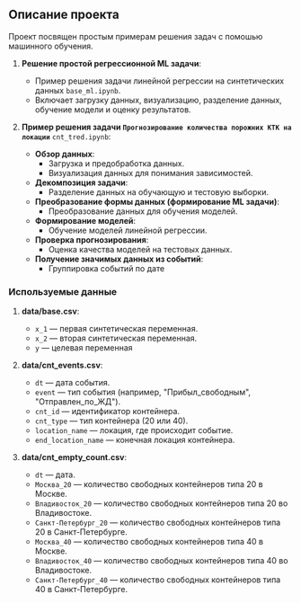 ## Описание проекта

Проект посвящен простым примерам решения задач с помошью машинного обучения. 

1. **Решение простой регрессионной ML задачи**:
   - Пример решения задачи линейной регрессии на синтетических данных `base_ml.ipynb`.
   - Включает загрузку данных, визуализацию, разделение данных, обучение модели и оценку результатов.

2. **Пример решения задачи `Прогнозирование количества порожних КТК на локации`** `cnt_tred.ipynb`:
   - **Обзор данных**:
     - Загрузка и предобработка данных.
     - Визуализация данных для понимания зависимостей.
   - **Декомпозиция задачи**:
     - Разделение данных на обучающую и тестовую выборки.
   - **Преобразование формы данных (формирование ML задачи)**:
     - Преобразование данных для обучения моделей.
   - **Формирование моделей**:
     - Обучение моделей линейной регрессии.
   - **Проверка прогнозирования**:
     - Оценка качества моделей на тестовых данных.
   - **Получение значимых данных из событий**:
      - Группировка событий по дате


### Используемые данные

1. **data/base.csv**:
   - `x_1` — первая синтетическая переменная.
   - `x_2` — вторая синтетическая переменная.
   - `y` — целевая переменная 

2. **data/cnt_events.csv**:
   - `dt` — дата события.
   - `event` — тип события (например, "Прибыл_свободным", "Отправлен_по_ЖД").
   - `cnt_id` — идентификатор контейнера.
   - `cnt_type` — тип контейнера (20 или 40).
   - `location_name` — локация, где происходит событие.
   - `end_location_name` — конечная локация контейнера.

3. **data/cnt_empty_count.csv**:
   - `dt` — дата.
   - `Москва_20` — количество свободных контейнеров типа 20 в Москве.
   - `Владивосток_20` — количество свободных контейнеров типа 20 во Владивостоке.
   - `Санкт-Петербург_20` — количество свободных контейнеров типа 20 в Санкт-Петербурге.
   - `Москва_40` — количество свободных контейнеров типа 40 в Москве.
   - `Владивосток_40` — количество свободных контейнеров типа 40 во Владивостоке.
   - `Санкт-Петербург_40` — количество свободных контейнеров типа 40 в Санкт-Петербурге.